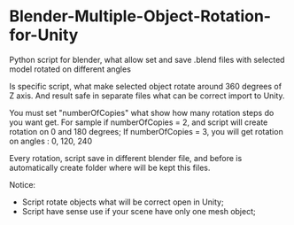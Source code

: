 # Blender-Multiple-Object-Rotation-for-Unity
Python script for blender, what allow set and save .blend files with selected model rotated on different angles

Is specific script, what make selected object rotate around 360 degrees of Z axis. And result safe in separate files what can be correct import to Unity.

You must set "numberOfCopies" what show how many rotation steps do you want get.
For sample if numberOfCopies  = 2, and script will create rotation on 0 and 180 degrees;
If numberOfCopies = 3, you will get rotation on angles : 0, 120, 240 

Every rotation, script save in different blender file, and before is automatically create folder where will be kept this files.

Notice:
- Script rotate objects what will be correct open in Unity;
- Script have sense use if your scene have only one mesh object;
